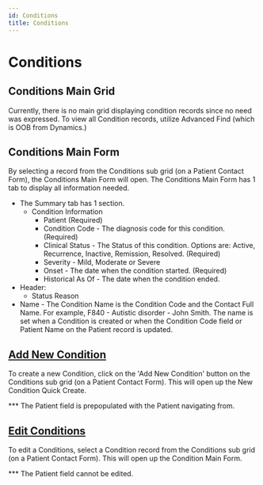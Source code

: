 ```yaml
---
id: Conditions
title: Conditions
---
```


# Conditions 

## Conditions Main Grid

Currently, there is no main grid displaying condition records since no need was expressed. To view all Condition records, utilize Advanced Find (which is OOB from Dynamics.)   

## Conditions Main Form

By selecting a record from the Conditions sub grid (on a Patient Contact Form), the Conditions Main Form will open. The Conditions Main Form has 1 tab to display all information needed. 

- The Summary tab has 1 section.
    - Condition Information
        - Patient (Required)
        - Condition Code - The diagnosis code for this condition. (Required)
        - Clinical Status - The Status of this condition. Options are: Active, Recurrence, Inactive, Remission, Resolved.  (Required)
        - Severity - Mild, Moderate or Severe
        - Onset - The date when the condition started. (Required)
        - Historical As Of - The date when the condition ended. 
- Header: 
    - Status Reason
- Name -  The Condition Name is the Condition Code and the Contact Full Name. For example, F840 - Autistic disorder - John Smith. The name is set when a Condition is created or when the Condition Code field or Patient Name on the Patient record is updated.

## <u> Add New Condition </u> 

To create a new Condition, click on the 'Add New Condition' button on the Conditions sub grid (on a Patient Contact Form). This will open up the New Condition Quick Create.

*** The Patient field is prepopulated with the Patient navigating from. 

## <u> Edit Conditions </u> 

To edit a Conditions, select a Condition record from the Conditions sub grid (on a Patient Contact Form). This will open up the Condition Main Form.

*** The Patient field cannot be edited. 